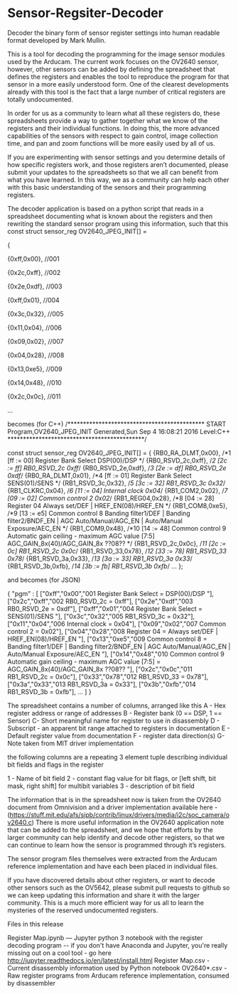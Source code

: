 # Sensor-Regsiter-Decoder
Decoder the binary form of sensor register settings into human readable format developed by Mark Mullin.

This is a tool for decoding the programming for the image sensor modules used by the Arducam.  The current work focuses on the OV2640 sensor, however, other sensors can be added by defining the spreadsheet that defines the registers and enables the tool to reproduce the program for that sensor in a more easily understood form.  One of the clearest developments already with this tool is the fact that a large number of critical registers are totally undocumented.

 In order for us as a community to learn what all these registers do, these spreadsheets provide a way to gather together what we know of the registers and their individual functions.  In doing this, the more advanced capabilities of the sensors with respect to gain control, image collection time, and pan and zoom functions will be more easily used by all of us.

If you are experimenting with sensor settings and you determine details of how specific registers work, and those registers aren’t documented, please submit your updates to the spreadsheets so that we all can benefit from what you have learned.  In this way, we as a community can help each other with this basic understanding of the sensors and their programming registers.

The decoder application is based on a python script that reads in a spreadsheet documenting what is known about the registers and then rewriting the standard sensor program using this information, such that this
const struct sensor_reg OV2640_JPEG_INIT[] =

{

{0xff,0x00},	//001

{0x2c,0xff},	//002

{0x2e,0xdf},	//003

{0xff,0x01},	//004

{0x3c,0x32},	//005

{0x11,0x04},	//006

{0x09,0x02},	//007

{0x04,0x28},	//008

{0x13,0xe5},	//009

{0x14,0x48},	//010

{0x2c,0x0c},	//011

…

becomes (for C++)
/********************************************
START Program,OV2640_JPEG_INIT		Generated,Sun Sep  4 16:08:21 2016		Level:C++
********************************************/

const struct sensor_reg OV2640_JPEG_INIT[] =
{
	{RB0_RA_DLMT,0x00},                              /*1	[ff := 00]		Register Bank Select	 DSP(00)/DSP */
	{RB0_RSVD_2c,0xff},                              /*2	[2c := ff]		RB0_RSVD_2c	0xff*/
	{RB0_RSVD_2e,0xdf},                              /*3	[2e := df]		RB0_RSVD_2e	0xdf*/
	{RB0_RA_DLMT,0x01},                              /*4	[ff := 01]		Register Bank Select	 SENS(01)/SENS */
	{RB1_RSVD_3c,0x32},                              /*5	[3c := 32]		RB1_RSVD_3c	0x32*/
	{RB1_CLKRC,0x04},                                /*6	[11 := 04]		Internal clock	0x04*/
	{RB1_COM2,0x02},                                 /*7	[09 := 02]		Common control 2	0x02*/
	{RB1_REG04,0x28},                                /*8	[04 := 28]		Register 04	 Always set/DEF  |  HREF_EN(08)/HREF_EN */
	{RB1_COM8,0xe5},                                 /*9	[13 := e5]		Common control 8	 Banding filter1/DEF  |  Banding filter2/BNDF_EN  |  AGC Auto/Manual/AGC_EN  |  Auto/Manual Exposure/AEC_EN */
	{RB1_COM9,0x48},                                 /*10	[14 := 48]		Common control 9 Automatic gain ceiling - maximum AGC value [7:5]	 AGC_GAIN_8x(40)/AGC_GAIN_8x  ??08?? */
	{RB1_RSVD_2c,0x0c},                              /*11	[2c := 0c]		RB1_RSVD_2c	0x0c*/
	{RB1_RSVD_33,0x78},                              /*12	[33 := 78]		RB1_RSVD_33	0x78*/
	{RB1_RSVD_3a,0x33},                              /*13	[3a := 33]		RB1_RSVD_3a	0x33*/
	{RB1_RSVD_3b,0xfb},                              /*14	[3b := fb]		RB1_RSVD_3b	0xfb*/
...
};


and becomes (for JSON)

{
	"pgm" : [
	["0xff","0x00","001   Register Bank Select =  DSP(00)/DSP "],
	["0x2c","0xff","002   RB0_RSVD_2c = 0xff"],
	["0x2e","0xdf","003   RB0_RSVD_2e = 0xdf"],
	["0xff","0x01","004   Register Bank Select =  SENS(01)/SENS "],
	["0x3c","0x32","005   RB1_RSVD_3c = 0x32"],
	["0x11","0x04","006   Internal clock = 0x04"],
	["0x09","0x02","007   Common control 2 = 0x02"],
	["0x04","0x28","008   Register 04 =  Always set/DEF  |  HREF_EN(08)/HREF_EN "],
	["0x13","0xe5","009   Common control 8 =  Banding filter1/DEF  |  Banding filter2/BNDF_EN  |  AGC Auto/Manual/AGC_EN  |  Auto/Manual Exposure/AEC_EN "],
	["0x14","0x48","010   Common control 9 Automatic gain ceiling - maximum AGC value [7:5] =  AGC_GAIN_8x(40)/AGC_GAIN_8x  ??08?? "],
	["0x2c","0x0c","011   RB1_RSVD_2c = 0x0c"],
	["0x33","0x78","012   RB1_RSVD_33 = 0x78"],
	["0x3a","0x33","013   RB1_RSVD_3a = 0x33"],
	["0x3b","0xfb","014   RB1_RSVD_3b = 0xfb"],
	...
	]
}




The spreadsheet contains a number of columns, arranged like this
A -  Hex register address or range of addresses
B - Register bank (0 == DSP, 1 == Sensor)
C- Short meaningful name for register to use in disassembly
D - Subscript - an apparent bit range attached to registers in documentation
E - Default register value from documentation
F - register data direction(s)
G- Note taken from MIT driver implementation

the following columns are a repeating 3 element tuple describing individual bit fields and flags in the register

1 - Name of bit field
2 - constant flag value for bit flags, or [left shift, bit mask, right shift] for multibit variables
3 - description of bit field

The information that is in the spreadsheet now is taken from the OV2640 document from Omnivision and a driver implementation available here -  (https://stuff.mit.edu/afs/sipb/contrib/linux/drivers/media/i2c/soc_camera/ov2640.c)    There is more useful information in the OV2640 application note that can be added to the spreadsheet, and we hope that efforts by the larger community can help identify and decode other registers, so that we can continue to learn how the sensor is programmed through it’s registers.

The sensor program files themselves were extracted from the Arducam reference implementation and have each been placed in individual files.

If you have discovered details about other registers, or want to decode other sensors such as the OV5642, please submit pull requests to github so we can keep updating this information and share it with the larger community.  This is a much more efficient way for us all to learn the mysteries of the reserved undocumented registers.


Files in this release

Register Map.ipynb	     — Jupyter python 3 notebook with the register decoding program -- if you don't have Anaconda and Jupyter, you're really missing out on a cool tool - go here http://jupyter.readthedocs.io/en/latest/install.html
Register Map.csv         -   Current disassembly information used by Python notebook
OV2640*.csv		     -  Raw register programs from Arducam reference implementation, consumed by disassembler

